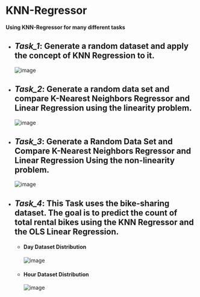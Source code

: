 # KNN-Regressor
 **Using KNN-Regressor for many different tasks**
   - ## **_Task_1_**: Generate a random dataset and apply the concept of KNN Regression to it.
      ![image](https://user-images.githubusercontent.com/68587770/202859912-51b8989b-5a66-439c-96ca-2934374722af.png)
      
   - ## **_Task_2_**: Generate a random data set and compare K-Nearest Neighbors Regressor and Linear Regression using the linearity problem.
      ![image](https://user-images.githubusercontent.com/68587770/202859786-701d664d-4fa8-4381-b76b-eb914357841c.png)

   - ## **_Task_3_**: Generate a Random Data Set and Compare K-Nearest Neighbors Regressor and Linear Regression Using the non-linearity problem.
      ![image](https://user-images.githubusercontent.com/68587770/202859804-7170b0ad-caa2-4ceb-8728-de9010da5e31.png)
   
   - ## **_Task_4_**: This Task uses the bike-sharing dataset. The goal is to predict the count of total rental bikes using the KNN Regressor and the OLS Linear Regression.
       * #### **Day Dataset Distribution**
       
          ![image](https://user-images.githubusercontent.com/68587770/202859821-6e8044d3-8a4a-4d33-b15b-9fe039b8db03.png)
       * #### **Hour Dataset Distribution**
       
          ![image](https://user-images.githubusercontent.com/68587770/202859833-54c0088e-b3b1-4da2-abda-82c418b34691.png)


